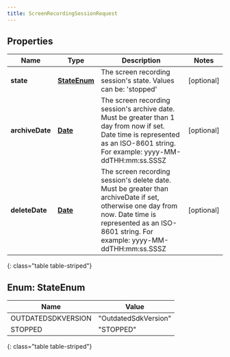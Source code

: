 ```yaml
---
title: ScreenRecordingSessionRequest
---
```


## Properties

| Name | Type | Description | Notes |
| ------------ | ------------- | ------------- | ------------- |
| **state** | [**StateEnum**](#StateEnum) | The screen recording session&#39;s state.  Values can be: &#39;stopped&#39; |  [optional] |
| **archiveDate** | [**Date**](Date.html) | The screen recording session&#39;s archive date. Must be greater than 1 day from now if set. Date time is represented as an ISO-8601 string. For example: yyyy-MM-ddTHH:mm:ss.SSSZ |  [optional] |
| **deleteDate** | [**Date**](Date.html) | The screen recording session&#39;s delete date. Must be greater than archiveDate if set, otherwise one day from now. Date time is represented as an ISO-8601 string. For example: yyyy-MM-ddTHH:mm:ss.SSSZ |  [optional] |
{: class="table table-striped"}


<a name="StateEnum"></a>

## Enum: StateEnum

| Name | Value |
| ---- | ----- |
| OUTDATEDSDKVERSION | &quot;OutdatedSdkVersion&quot; |
| STOPPED | &quot;STOPPED&quot; |
{: class="table table-striped"}


